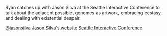Ryan catches up with Jason Silva at the Seattle Interactive Conference to talk about the adjacent possible, genomes as artwork, embracing ecstasy, and dealing with existential despair.

[@jasonsilva](https://twitter.com/jasonsilva)
[Jason Silva's website](http://thisisjasonsilva.com/)
[Seattle Interactive Conference](http://www.seattleinteractive.com/)